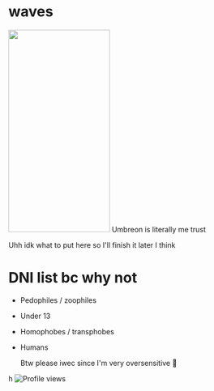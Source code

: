 # waves

<img src="https://github.com/user-attachments/assets/241909b7-a17d-4108-9182-37ceff797be6" width="200" height="400"/> Umbreon is literally me trust

Uhh idk what to put here so I'll finish it later I think


# DNI list bc why not
- Pedophiles / zoophiles
- Under 13
- Homophobes / transphobes
- Humans

  Btw please iwec since I'm very oversensitive 🥹

  


h
![Profile views](https://komarev.com/ghpvc/?username=CynDotEXE)

